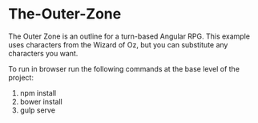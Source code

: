 # The-Outer-Zone

The Outer Zone is an outline for a turn-based Angular RPG. This example uses characters from the Wizard of Oz, but you can substitute any characters you want.

To run in browser run the following commands at the base level of the project:

1. npm install
2. bower install
3. gulp serve
